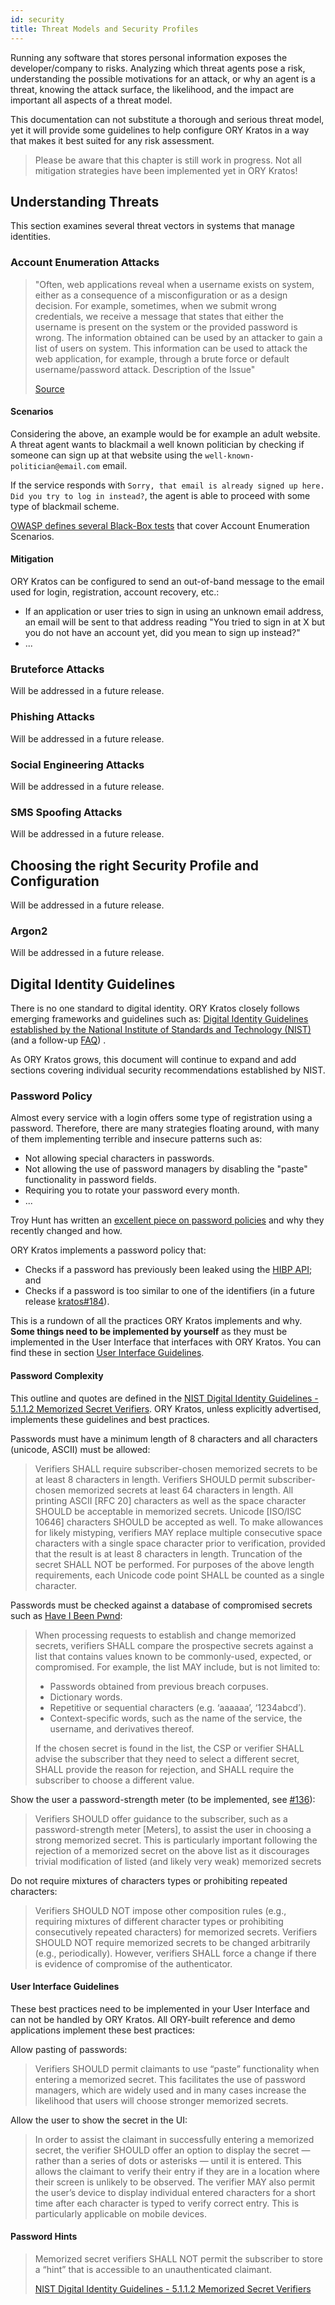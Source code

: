 ```yaml
---
id: security
title: Threat Models and Security Profiles
---
```


Running any software that stores personal information exposes the developer/company to risks. Analyzing which threat agents
pose a risk, understanding the possible motivations for an attack, or why an agent is a threat, knowing the attack surface, the likelihood, and the impact are important all aspects of a threat model.

This documentation can not substitute a thorough and serious threat model, yet it will provide some guidelines to help configure ORY Kratos in a way that makes it best suited for any risk assessment.

> Please be aware that this chapter is still work in progress. Not all mitigation strategies have been implemented yet
> in ORY Kratos!

## Understanding Threats

This section examines several threat vectors in systems that manage identities.

### Account Enumeration Attacks

> "Often, web applications reveal when a username exists on system, either as a consequence of a misconfiguration or as a design decision. For example, sometimes, when we submit wrong credentials, we receive a message that states that either the username is present on the system or the provided password is wrong. The information obtained can be used by an attacker to gain a list of users on system. This information can be used to attack the web application, for example, through a brute force or default username/password attack.
  Description of the Issue"
>
> [Source](https://wiki.owasp.org/index.php/Testing_for_User_Enumeration_and_Guessable_User_Account_(OWASP-AT-002))

#### Scenarios

Considering the above, an example would be for example an adult website. A threat agent wants to blackmail a well known politician by checking if someone can sign up at that website using the `well-known-politician@email.com` email.

If the service responds with `Sorry, that email is already signed up here. Did you try to log in instead?`, the agent
is able to proceed with some type of blackmail scheme.

[OWASP defines several Black-Box tests](https://wiki.owasp.org/index.php/Testing_for_User_Enumeration_and_Guessable_User_Account_(OWASP-AT-002)#Black_Box_testing_and_example)
that cover Account Enumeration Scenarios.

#### Mitigation

ORY Kratos can be configured to send an out-of-band message to the email used for login, registration, account recovery,
etc.:

- If an application or user tries to sign in using an unknown email address, an email will be sent to that address reading "You tried
to sign in at X but you do not have an account yet, did you mean to sign up instead?"
- ...

### Bruteforce Attacks

Will be addressed in a future release.

### Phishing Attacks

Will be addressed in a future release.

### Social Engineering Attacks

Will be addressed in a future release.

### SMS Spoofing Attacks

Will be addressed in a future release.

## Choosing the right Security Profile and Configuration

Will be addressed in a future release.

### Argon2

Will be addressed in a future release.

## Digital Identity Guidelines

There is no one standard to digital identity. ORY Kratos closely follows emerging frameworks and guidelines such as:
[Digital Identity Guidelines established by the National Institute of Standards and Technology (NIST)](https://pages.nist.gov/800-63-3/)
(and a follow-up [FAQ](https://pages.nist.gov/800-63-3/)) .

As ORY Kratos grows, this document will continue to expand and add sections covering individual security recommendations established by NIST.

### Password Policy


Almost every service with a login offers some type of registration using a password. Therefore, there are many
strategies floating around, with many of them implementing terrible and insecure patterns such as:

- Not allowing special characters in passwords.
- Not allowing the use of password managers by disabling the "paste" functionality in password fields.
- Requiring you to rotate your password every month.
- ...

Troy Hunt has written an [excellent piece on password policies](https://www.troyhunt.com/passwords-evolved-authentication-guidance-for-the-modern-era/)
and why they recently changed and how.

ORY Kratos implements a password policy that:

- Checks if a password has previously been leaked using the [HIBP API](https://haveibeenpwned.com/API/v2); and
- Checks if a password is too similar to one of the identifiers (in a future release [kratos#184](https://github.com/ory/kratos/issues/184)).

This is a rundown of all the practices ORY Kratos implements and why. **Some things need to be implemented by yourself**
as they must be implemented in the User Interface that interfaces with ORY Kratos. You can find these in section
[User Interface Guidelines](#user-interface-guidelines).

#### Password Complexity

This outline and quotes are defined in the 
[NIST Digital Identity Guidelines - 5.1.1.2 Memorized Secret Verifiers](https://pages.nist.gov/800-63-3/sp800-63b.html).
ORY Kratos, unless explicitly advertised, implements these guidelines and best practices.

Passwords must have a minimum length of 8 characters and all characters (unicode, ASCII) must be allowed:

> Verifiers SHALL require subscriber-chosen memorized secrets to be at least 8 characters in length. Verifiers SHOULD permit subscriber-chosen memorized secrets at least 64 characters in length. All printing ASCII [RFC 20] characters as well as the space character SHOULD be acceptable in memorized secrets. Unicode [ISO/ISC 10646] characters SHOULD be accepted as well. To make allowances for likely mistyping, verifiers MAY replace multiple consecutive space characters with a single space character prior to verification, provided that the result is at least 8 characters in length. Truncation of the secret SHALL NOT be performed. For purposes of the above length requirements, each Unicode code point SHALL be counted as a single character.

Passwords must be checked against a database of compromised secrets such as [Have I Been Pwnd](https://haveibeenpwned.com):

> When processing requests to establish and change memorized secrets, verifiers SHALL compare the prospective
>secrets against a list that contains values known to be commonly-used, expected, or compromised. For example, the
>list MAY include, but is not limited to:
>
> * Passwords obtained from previous breach corpuses.
> * Dictionary words.
> * Repetitive or sequential characters (e.g. ‘aaaaaa’, ‘1234abcd’).
> * Context-specific words, such as the name of the service, the username, and derivatives thereof.
>
> If the chosen secret is found in the list, the CSP or verifier SHALL advise the subscriber that they need to select a
> different secret, SHALL provide the reason for rejection, and SHALL require the subscriber to choose a different value.

Show the user a password-strength meter (to be implemented, see [#136](https://github.com/ory/kratos/issues/136)):

> Verifiers SHOULD offer guidance to the subscriber, such as a password-strength meter [Meters], to assist the user in
> choosing a strong memorized secret. This is particularly important following the rejection of a memorized secret on
> the above list as it discourages trivial modification of listed (and likely very weak) memorized secrets

Do not require mixtures of characters types or prohibiting repeated characters:

> Verifiers SHOULD NOT impose other composition rules (e.g., requiring mixtures of different character types or
> prohibiting consecutively repeated characters) for memorized secrets. Verifiers SHOULD NOT require memorized
> secrets to be changed arbitrarily (e.g., periodically). However, verifiers SHALL force a change if there is
> evidence of compromise of the authenticator.

#### User Interface Guidelines

These best practices need to be implemented in your User Interface and can not be handled by ORY Kratos. All
ORY-built reference and demo applications implement these best practices:

Allow pasting of passwords:
  
> Verifiers SHOULD permit claimants to use “paste” functionality when entering a memorized secret. This facilitates
> the use of password managers, which are widely used and in many cases increase the likelihood that users will choose
> stronger memorized secrets.

Allow the user to show the secret in the UI:

> In order to assist the claimant in successfully entering a memorized secret, the verifier SHOULD offer an option
>to display the secret — rather than a series of dots or asterisks — until it is entered. This allows the claimant
>to verify their entry if they are in a location where their screen is unlikely to be observed. The verifier MAY also
>permit the user’s device to display individual entered characters for a short time after each character is typed to
>verify correct entry. This is particularly applicable on mobile devices.

#### Password Hints

> Memorized secret verifiers SHALL NOT permit the subscriber to store a “hint” that is accessible to an unauthenticated claimant.
>
> [NIST Digital Identity Guidelines - 5.1.1.2 Memorized Secret Verifiers](https://pages.nist.gov/800-63-3/sp800-63b.html)
